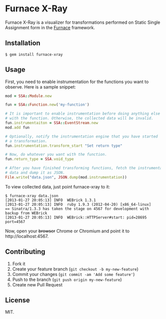 # Furnace X-Ray

Furnace X-Ray is a visualizer for transformations performed on Static Single
Assignment form in the [Furnace][] framework.

  [Furnace]: http://github.com/whitequark/furnace

## Installation

    $ gem install furnace-xray

## Usage

First, you need to enable instrumentation for the functions you want to
observe. Here is a sample snippet:

``` ruby
mod = SSA::Module.new

fun = SSA::Function.new('my-function')

# It is important to enable instrumentation before doing anything else
# with the function. Otherwise, the collected data will be invalid.
fun.instrumentaiton = SSA::EventStream.new
mod.add fun

# Optionally, notify the instrumentation engine that you have started
# a transformation.
fun.instrumentation.transform_start "Set return type"

# Now, do whatever you want with the function.
fun.return_type = SSA.void_type

# After you have finished transforming functions, fetch the instrumentation
# data and dump it as JSON.
File.write("data.json", JSON.dump(mod.instrumentation))
```

To view collected data, just point furnace-xray to it:

    $ furnace-xray data.json
    [2013-01-27 20:05:13] INFO  WEBrick 1.3.1
    [2013-01-27 20:05:13] INFO  ruby 1.9.3 (2012-04-20) [x86_64-linux]
    == Sinatra/1.3.3 has taken the stage on 4567 for development with backup from WEBrick
    [2013-01-27 20:05:13] INFO  WEBrick::HTTPServer#start: pid=28695 port=4567

Now, open your ~~browser~~ Chrome or Chromium and point it to
http://localhost:4567.

## Contributing

1. Fork it
2. Create your feature branch (`git checkout -b my-new-feature`)
3. Commit your changes (`git commit -am 'Add some feature'`)
4. Push to the branch (`git push origin my-new-feature`)
5. Create new Pull Request

## License

MIT.